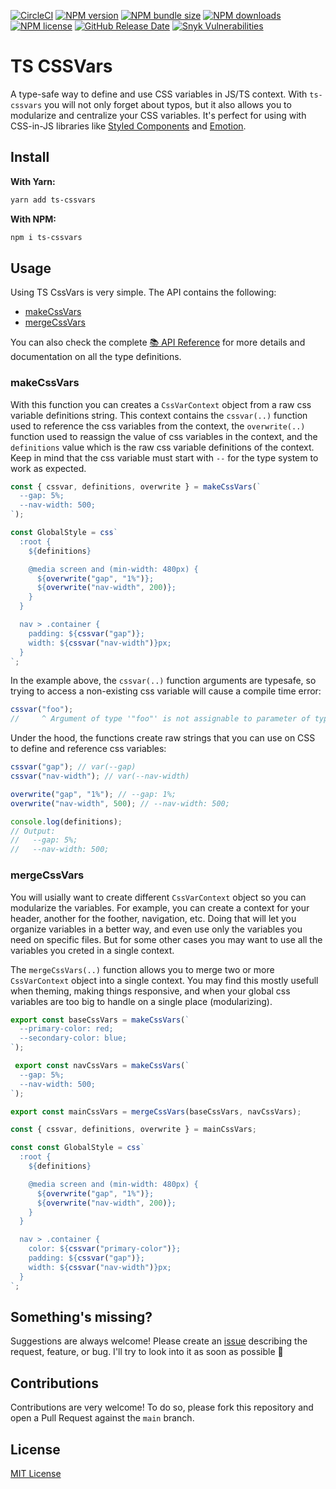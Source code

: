 [![CircleCI](https://dl.circleci.com/status-badge/img/gh/JoseLion/ts-cssvars/tree/main.svg?style=shield)](https://dl.circleci.com/status-badge/redirect/gh/JoseLion/ts-cssvars/tree/main)
[![NPM version](https://img.shields.io/npm/v/ts-cssvars)](https://www.npmjs.com/package/ts-cssvars)
[![NPM bundle size](https://img.shields.io/bundlephobia/min/ts-cssvars)](https://www.npmjs.com/package/ts-cssvars)
[![NPM downloads](https://img.shields.io/npm/dm/ts-cssvars)](https://www.npmjs.com/package/ts-cssvars)
[![NPM license](https://img.shields.io/npm/l/ts-cssvars)](./LICENSE)
[![GitHub Release Date](https://img.shields.io/github/release-date/JoseLion/ts-cssvars)](https://github.com/JoseLion/ts-cssvars/releases)
[![Snyk Vulnerabilities](https://img.shields.io/snyk/vulnerabilities/npm/ts-cssvars)](https://snyk.io/)

# TS CSSVars

A type-safe way to define and use CSS variables in JS/TS context. With `ts-cssvars` you will not only forget about typos, but it also allows you to modularize and centralize your CSS variables. It's perfect for using with CSS-in-JS libraries like [Styled Components](https://styled-components.com/) and [Emotion](https://emotion.sh/docs/introduction).

## Install

**With Yarn:**

```sh
yarn add ts-cssvars
```

**With NPM:**

```sh
npm i ts-cssvars
```

## Usage

Using TS CssVars is very simple. The API contains the following:

- [makeCssVars](#makecssvars)
- [mergeCssVars](#mergecssvars)

You can also check the complete [📚 API Reference](https://joselion.github.io/ts-cssvars/docs/build/) for more details and documentation on all the type definitions.

### makeCssVars

With this function you can creates a `CssVarContext` object from a raw css variable definitions string. This context contains the `cssvar(..)` function used to reference the css variables from the context, the `overwrite(..)` function used to reassign the value of css variables in the context, and the `definitions` value which is the raw css variable definitions of the context. Keep in mind that the css variable must start with `--` for the type system to work as expected.

```ts
const { cssvar, definitions, overwrite } = makeCssVars(`
  --gap: 5%;
  --nav-width: 500;
`);

const GlobalStyle = css`
  :root {
    ${definitions}

    @media screen and (min-width: 480px) {
      ${overwrite("gap", "1%")};
      ${overwrite("nav-width", 200)};
    }
  }

  nav > .container {
    padding: ${cssvar("gap")};
    width: ${cssvar("nav-width")}px;
  }
`;
```

In the example above, the `cssvar(..)` function arguments are typesafe, so trying to access a non-existing css variable will cause a compile time error:

```ts
cssvar("foo");
//     ^ Argument of type '"foo"' is not assignable to parameter of type '"gap" | "nav-width"'
```

Under the hood, the functions create raw strings that you can use on CSS to define and reference css variables:

```ts
cssvar("gap"); // var(--gap)
cssvar("nav-width"); // var(--nav-width)

overwrite("gap", "1%"); // --gap: 1%;
overwrite("nav-width", 500); // --nav-width: 500;

console.log(definitions);
// Output:
//   --gap: 5%;
//   --nav-width: 500;
``` 

### mergeCssVars

You will usially want to create different `CssVarContext` object so you can modularize the variables. For example, you can create a context for your header, another for the foother, navigation, etc. Doing that will let you organize variables in a better way, and even use only the variables you need on specific files. But for some other cases you may want to use all the variables you creted in a single context.

The `mergeCssVars(..)` function allows you to merge two or more `CssVarContext` object into a single context. You may find this mostly usefull when theming, making things responsive, and when your global css variables are too big to handle on a single place (modularizing).

```ts
export const baseCssVars = makeCssVars(`
  --primary-color: red;
  --secondary-color: blue;
`);

 export const navCssVars = makeCssVars(`
  --gap: 5%;
  --nav-width: 500;
`);

export const mainCssVars = mergeCssVars(baseCssVars, navCssVars);

const { cssvar, definitions, overwrite } = mainCssVars;

const const GlobalStyle = css`
  :root {
    ${definitions}

    @media screen and (min-width: 480px) {
      ${overwrite("gap", "1%")};
      ${overwrite("nav-width", 200)};
    }
  }

  nav > .container {
    color: ${cssvar("primary-color")};
    padding: ${cssvar("gap")};
    width: ${cssvar("nav-width")}px;
  }
`;
```

## Something's missing?

Suggestions are always welcome! Please create an [issue](https://github.com/JoseLion/ts-cssvars/issues/new) describing the request, feature, or bug. I'll try to look into it as soon as possible 🙂

## Contributions

Contributions are very welcome! To do so, please fork this repository and open a Pull Request against the `main` branch.

## License

[MIT License](./LICENSE)
